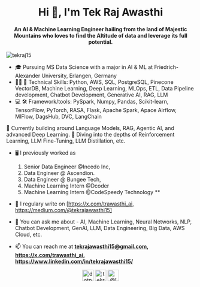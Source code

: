 <h1 align="center">Hi 👋, I'm Tek Raj Awasthi</h1>
<h4 align="center"> An AI & Machine Learning Engineer hailing from the land of Majestic Mountains who loves to find the Altitude of data and leverage its full potential.</h4>

<p align="left"> <img src="https://komarev.com/ghpvc/?username=tekraj15" alt="tekraj15" /> </p>

- 🎓 Pursuing MS Data Science with a major in AI & ML at Friedrich-Alexander University, Erlangen, Germany 
- 🧑‍💻 🚀 Technical Skills: Python, AWS, SQL, PostgreSQL, Pinecone VectorDB, Machine Learning, Deep Learning, MLOps, ETL, Data Pipeline development, Chatbot Development, Generative AI, RAG, LLM
- 💻 🛠️ Framework/tools: PySpark, Numpy, Pandas, Scikit-learn, TensorFlow, PyTorch, RASA, Flask, Apache Spark, Apace Airflow, MlFlow, DagsHub, DVC, LangChain


 🚀 Currently building around Language Models, RAG, Agentic AI, and advanced Deep Learning.
 🌊 Diving into the depths of Reinforcement Learning, LLM Fine-Tuning, LLM Distillation, etc.
 
- 🖥 I previously worked as
  
  1. Senior Data Engineer @Incedo Inc,
  2. Data Engineer @ Ascendion.
  3. Data Engineer @ Bungee Tech,
  4. Machine Learning Intern @Dcoder
  5. Machine Learning Intern @CodeSpeedy Technology **

- 📝 I regulary write on [https://x.com/trawasthi_ai, https://medium.com/@tekrajawasthi15]

- 💬 You can ask me about - AI, Machine Learning, Neural Networks, NLP, Chatbot Development, GenAI, LLM, Data Engineering, Big Data, AWS Cloud, etc.
  
- 📫 You can reach me at **tekrajawasthi15@gmail.com, https://x.com/trawasthi_ai, https://www.linkedin.com/in/tekrajawasthi15/**


<p align="center">
<a href="https://twitter.com/trawasthi_ai" target="blank"><img align="center" src="https://cdn.jsdelivr.net/npm/simple-icons@3.0.1/icons/twitter.svg" alt="dotpyarmy" height="30" width="30" /></a>
<a href="https://linkedin.com/in/tekrajawasthi15" target="blank"><img align="center" src="https://cdn.jsdelivr.net/npm/simple-icons@3.0.1/icons/linkedin.svg" alt="tekrajawasthi15" height="30" width="30" /></a>
<a href="https://medium.com/@tekrajawasthi15" target="blank"><img align="center" src="https://cdn.jsdelivr.net/npm/simple-icons@3.0.1/icons/medium.svg" alt="@tekrajawasthi15" height="30" width="30" /></a>
</p>
